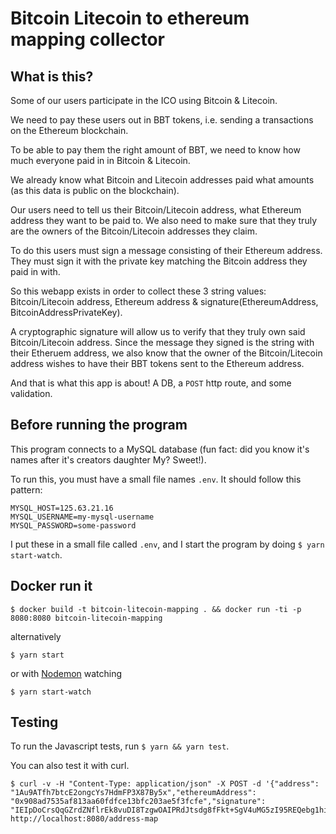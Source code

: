 # Bitcoin Litecoin to ethereum mapping collector

## What is this?

Some of our users participate in the ICO using Bitcoin & Litecoin.

We need to pay these users out in BBT tokens, i.e. sending a transactions on the Ethereum blockchain.

To be able to pay them the right amount of BBT, we need to know how much everyone paid in in Bitcoin & Litecoin.

We already know what Bitcoin and Litecoin addresses paid what amounts (as this data is public on the blockchain).

Our users need to tell us their Bitcoin/Litecoin address, what Ethereum address they want to be paid to. We also need to make sure that they truly are the owners of the Bitcoin/Litecoin addresses they claim.

To do this users must sign a message consisting of their Ethereum address. They must sign it with the private key matching the Bitcoin address they paid in with.

So this webapp exists in order to collect these 3 string values: Bitcoin/Litecoin address, Ethereum address & signature(EthereumAddress, BitcoinAddressPrivateKey).

A cryptographic signature will allow us to verify that they truly own said Bitcoin/Litecoin address. Since the message they signed is the string with their Etheruem address, we also know that the owner of the Bitcoin/Litecoin address wishes to have their BBT tokens sent to the Ethereum address.

And that is what this app is about! A DB, a `POST` http route, and some validation.

## Before running the program

This program connects to a MySQL database (fun fact: did you know it's names after it's creators daughter My? Sweet!).

To run this, you must have a small file names `.env`. It should follow this pattern:

```
MYSQL_HOST=125.63.21.16
MYSQL_USERNAME=my-mysql-username
MYSQL_PASSWORD=some-password
```

I put these in a small file called `.env`, and I start the program by doing `$ yarn start-watch`.

## Docker run it

`$ docker build -t bitcoin-litecoin-mapping . && docker run -ti -p 8080:8080 bitcoin-litecoin-mapping`

alternatively

`$ yarn start`

or with [Nodemon](https://nodemon.io/) watching

`$ yarn start-watch`

## Testing

To run the Javascript tests, run `$ yarn && yarn test`.

You can also test it with curl.

```
$ curl -v -H "Content-Type: application/json" -X POST -d '{"address": "1Au9ATfh7btcE2ongcYs7HdmFP3X87By5x","ethereumAddress": "0x908ad7535af813aa60fdfce13bfc203ae5f3fcfe","signature": "IEIpDoCrsQqGZrdZNflrEk8vuDI8TzgwOAIPRdJtsdg8fFkt+SgV4uMG5zI95REQebg1hiz/7m+zo6DfHdyceWA="}' http://localhost:8080/address-map
```
